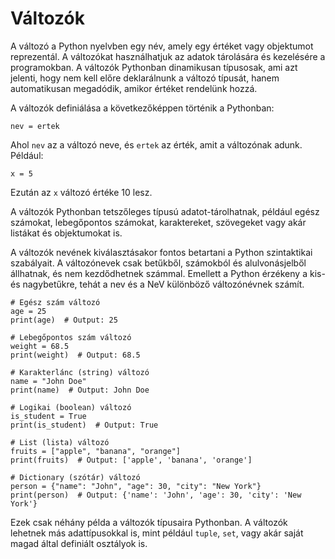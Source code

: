 # Változók

A változó a Python nyelvben egy név, amely egy értéket vagy objektumot reprezentál. A változókat használhatjuk az adatok tárolására és kezelésére a programokban. 
A változók Pythonban dinamikusan típusosak, ami azt jelenti, hogy nem kell előre deklarálnunk a változó típusát, hanem automatikusan megadódik, amikor értéket rendelünk hozzá.

A változók definiálása a következőképpen történik a Pythonban:

```
nev = ertek

```

Ahol `nev` az a változó neve, és `ertek` az érték, amit a változónak adunk. Például:

```
x = 5

```

Ezután az `x` változó értéke 10 lesz.

A változók Pythonban tetszőleges típusú adatot-tárolhatnak, például egész számokat, lebegőpontos számokat, karaktereket, szövegeket vagy akár listákat és objektumokat is.

A változók nevének kiválasztásakor fontos betartani a Python szintaktikai szabályait. 
A változónevek csak betűkből, számokból és alulvonásjelből állhatnak, és nem kezdődhetnek számmal. 
Emellett a Python érzékeny a kis- és nagybetűkre, tehát a nev és a NeV különböző változónévnek számít.


```
# Egész szám változó
age = 25
print(age)  # Output: 25

# Lebegőpontos szám változó
weight = 68.5
print(weight)  # Output: 68.5

# Karakterlánc (string) változó
name = "John Doe"
print(name)  # Output: John Doe

# Logikai (boolean) változó
is_student = True
print(is_student)  # Output: True

# List (lista) változó
fruits = ["apple", "banana", "orange"]
print(fruits)  # Output: ['apple', 'banana', 'orange']

# Dictionary (szótár) változó
person = {"name": "John", "age": 30, "city": "New York"}
print(person)  # Output: {'name': 'John', 'age': 30, 'city': 'New York'}
```

Ezek csak néhány példa a változók típusaira Pythonban. A változók lehetnek más adattípusokkal is, mint például `tuple`, `set`, vagy akár saját magad által definiált osztályok is. 
